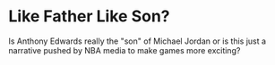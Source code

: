 # Like Father Like Son?
Is Anthony Edwards really the "son" of Michael Jordan or is this just a narrative pushed by NBA media to make games more exciting?

